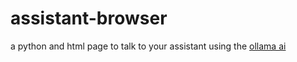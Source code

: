 # assistant-browser
a python and html page to talk to your assistant
using the [ollama ai](https://github.com/jmorganca/ollama/tree/main/docs)
